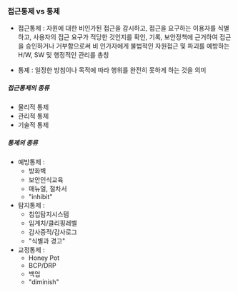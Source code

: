### 접근통제 vs 통제

- 접근통제 : 자원에 대한 비인가된 접근을 감시하고, 접근을 요구하는 이용자를 식별하고, 사용자의 접근 요구가 적당한 것인지를 확인, 기록, 보안정책에 근거하여 접근을 승인하거나 거부함으로써 비 인가자에게 불법적인 자원접근 및 파괴를 예방하는 H/W, SW 및 행정적인 관리를 총칭

- 통졔 : 일정한 방침이나 목적에 따라 행위를 완전히 못하게 하는 것을 의미

##### 접근통제의 종류

- 물리적 통제
- 관리적 통제
- 기술적 통제

##### 통제의 종류

- 예방통제 :
  - 방화벽
  - 보안인식교육
  - 매뉴얼, 절차서
  - "inhibit"
- 탐지통제 :
  - 침입탐지시스템
  - 임계치/클리핑레벨
  - 감사증적/감사로그
  - "식별과 경고"
- 교정통제 :
  - Honey Pot
  - BCP/DRP
  - 백업
  - "diminish"

